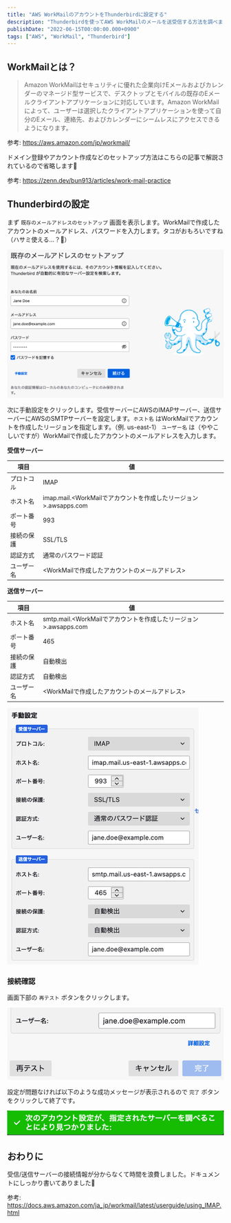 ```yaml
---
title: "AWS WorkMailのアカウントをThunderbirdに設定する"
description: "Thunderbirdを使ってAWS WorkMailのメールを送受信する方法を調べました。IMAP/SMTPサーバーの設定手順や接続確認方法を解説しました。"
publishDate: "2022-06-15T00:00:00.000+0900"
tags: ["AWS", "WorkMail", "Thunderbird"]
---
```


## WorkMailとは？

> Amazon WorkMailはセキュリティに優れた企業向けEメールおよびカレンダーのマネージド型サービスで、デスクトップとモバイルの既存のEメールクライアントアプリケーションに対応しています。Amazon WorkMailによって、ユーザーは選択したクライアントアプリケーションを使って自分のEメール、連絡先、およびカレンダーにシームレスにアクセスできるようになります。

参考: https://aws.amazon.com/jp/workmail/

ドメイン登録やアカウント作成などのセットアップ方法はこちらの記事で解説されているので省略します🙏

参考: https://zenn.dev/bun913/articles/work-mail-practice

## Thunderbirdの設定

まず `既存のメールアドレスのセットアップ` 画面を表示します。WorkMailで作成したアカウントのメールアドレス、パスワードを入力します。タコがおもろいですね（ハサミ使える…？🐙）

![](../../assets/images/post/df2cc65a407d-20220615.png)

次に手動設定をクリックします。受信サーバーにAWSのIMAPサーバー、送信サーバーにAWSのSMTPサーバーを設定します。`ホスト名` はWorkMailでアカウントを作成したリージョンを指定します。（例. us-east-1）
`ユーザー名` は（ややこしいですが）WorkMailで作成したアカウントのメールアドレスを入力します。

**受信サーバー**

| 項目       | 値                                                                |
| ---------- | ----------------------------------------------------------------- |
| プロトコル | IMAP                                                              |
| ホスト名   | imap.mail.<WorkMailでアカウントを作成したリージョン>.awsapps.com |
| ポート番号 | 993                                                               |
| 接続の保護 | SSL/TLS                                                           |
| 認証方式   | 通常のパスワード認証                                              |
| ユーザー名 | <WorkMailで作成したアカウントのメールアドレス>                   |

**送信サーバー**

| 項目       | 値                                                                |
| ---------- | ----------------------------------------------------------------- |
| ホスト名   | smtp.mail.<WorkMailでアカウントを作成したリージョン>.awsapps.com |
| ポート番号 | 465                                                               |
| 接続の保護 | 自動検出                                                          |
| 認証方式   | 自動検出                                                          |
| ユーザー名 | <WorkMailで作成したアカウントのメールアドレス>                   |

![](../../assets/images/post/7fe6a5b65ed7-20220615.png)

### 接続確認

画面下部の `再テスト` ボタンをクリックします。

![](../../assets/images/post/5d550b7d6879-20220615.png)

設定が問題なければ以下のような成功メッセージが表示されるので `完了` ボタンをクリックして終了です。

![](../../assets/images/post/260b204a29cf-20220615.png)

## おわりに

受信/送信サーバーの接続情報が分からなくて時間を浪費しました。ドキュメントにしっかり書いてありました🤷

参考: https://docs.aws.amazon.com/ja_jp/workmail/latest/userguide/using_IMAP.html

